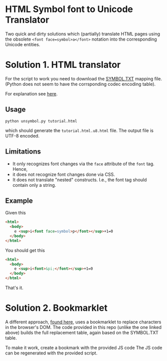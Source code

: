HTML Symbol font to Unicode Translator
===================================

Two quick and dirty solutions which (partially) translate HTML pages using the
obsolete `<font face=symbol>a</font>` notation into the corresponding
Unicode entities.


Solution 1. HTML translator
===========================

For the script to work you need to download the
[SYMBOL.TXT](http://unicode.org/Public/MAPPINGS/VENDORS/APPLE/SYMBOL.TXT)
mapping file. (Python does not seem to have the corrsponding codec encoding table).

For explanation see [here](https://en.wikipedia.org/wiki/Symbol_(typeface)).


Usage
-----

    python unsymbol.py tutorial.html

which should generate the `tutorial.html.u8.html` file. The output file
is UTF-8 encoded.


Limitations
-----------

 * It only recognizes font changes via the `face` attribute of the `font` tag. Hence,
 * it does not recognize font changes done via CSS.
 * It does not translate "nested" constructs. I.e., the font tag should contain only a string.

Example
-------

Given this

```html
<html>
  <body>
    e <sup>i<font face=symbol>p</font></sup>+1=0
  </body>
</html>
```


You should get this

```html
<html>
  <body>
    e <sup>i<font>&pi;</font></sup>+1=0
  </body>
</html>
```

That's it.


Solution 2. Bookmarklet
=======================

A different approach, [found here](https://everything2.com/title/Make+pages+using+the+Symbol+font+display+correctly+in+Mozilla%252FFirefox), uses a bookmarklet to replace characters in the browser's DOM.  The code provided in this repo (unlike the one linked above) builds the full replacement table, again based on the SYMBOL.TXT table.

To make it work, create a bookmark with the provided JS code The JS code can be regenerated with the provided script.



